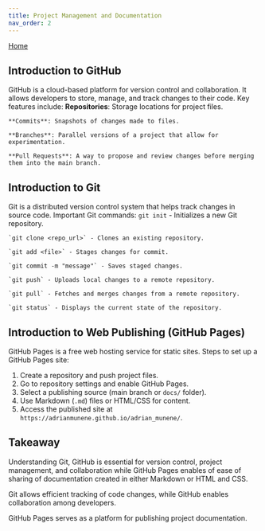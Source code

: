 ```yaml
---
title: Project Management and Documentation
nav_order: 2
---
```

[Home](index.md)

## Introduction to GitHub
GitHub is a cloud-based platform for version control and collaboration. It allows developers to store, manage, and track changes to their code. Key features include:
    **Repositories**: Storage locations for project files.

    **Commits**: Snapshots of changes made to files.

    **Branches**: Parallel versions of a project that allow for experimentation.

    **Pull Requests**: A way to propose and review changes before merging them into the main branch.

## Introduction to Git
Git is a distributed version control system that helps track changes in source code. Important Git commands:
    `git init` - Initializes a new Git repository.

    `git clone <repo_url>` - Clones an existing repository.

    `git add <file>` - Stages changes for commit.

    `git commit -m "message"` - Saves staged changes.

    `git push` - Uploads local changes to a remote repository.

    `git pull` - Fetches and merges changes from a remote repository.

    `git status` - Displays the current state of the repository.

## Introduction to Web Publishing (GitHub Pages)
GitHub Pages is a free web hosting service for static sites. Steps to set up a GitHub Pages site:
1. Create a repository and push project files.
2. Go to repository settings and enable GitHub Pages.
3. Select a publishing source (main branch or `docs/` folder).
4. Use Markdown (`.md`) files or HTML/CSS for content.
5. Access the published site at `https://adrianmunene.github.io/adrian_munene/`.

## Takeaway
Understanding Git, GitHub is essential for version control, project management, and collaboration while GitHub Pages enables of ease of sharing of documentation created in either Markdown or HTML and CSS. 

Git allows efficient tracking of code changes, while GitHub enables collaboration among developers. 

GitHub Pages serves as a platform for publishing project documentation.